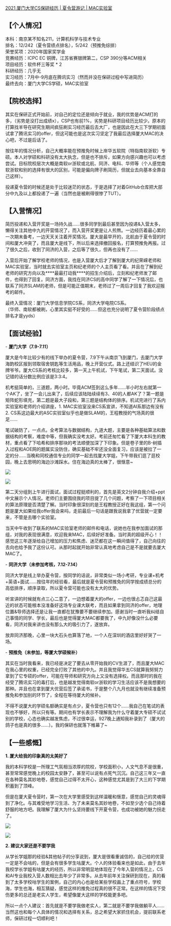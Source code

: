 [2021 厦门大学CS保研经历 | 夏令营游记 | MAC实验室](https://link.zhihu.com/?target=https%3A//dragonbra.github.io/2021-10-26-XMU-Summer-Camp/)

**【个人情况】**
----------

本科：南京某不知名211，计算机科学与技术专业  
排名：12/242（夏令营绩点排名），5/242（预推免综排）  
荣誉奖项：2020年国家奖学金  
竞赛经历：ICPC EC 铜牌，江苏省赛银牌第二，CSP 390分等ACM相关  
项目经历：软件杯三等奖 \* 2  
科研经历：几乎无  
实习经历：7月中-9月底在腾讯实习（然而并没在保研过程中写进简历）  
最终去向：厦门大学CS学硕，MAC实验室

**【院校选择】**
----------

其实在保研正式开始前，对自己的定位还是倾向于就业，我的优势是ACM打的多，（劣势是没打出成绩x），CSP也有前1%，劣势是科研项目经历比较少。原本的打算找羊导在研究生期间疯狂刷实习经历最后去大厂，也是因此在大三下学期初面试拿了腾讯实习的offer，但这可能也是这次实习坚定了我最后选择厦大MAC的决心吧，不过是后话了。

按往年的情况分析，自己大概率能在预推免时候上岸华五软院（特指南软浙软）专硕。本人对学硕和科研没有太大执念，但是也不排斥，如果方向感兴趣也可以考虑尝试。目标院校层次大概是南软or浙软或北航、同济、电科、华师等（个人感觉南软浙软和别的选择有很大的区别，可能是偏向牌子刷简历，但就业去向基本全靠自己这样）。

投递夏令营的时候还是处于比较迷茫的状态，于是选择了对着GitHub仓库把大部分中九及以上都投递了一遍（当然也是被刷得很惨了TUT）。

**【入营情况】**
----------

简历投递和入营开奖是一场持久战……很多同学到最后甚至因为投递&入营太多，懒得关注其他中九的开营情况了，而入营开奖更是让人煎熬。一边经历着最心累的一次期末备考，一边天天关注着开奖情况。厦大是最早开的，北航由于夏令营的时间和厦大冲突了，而且厦大是线下，所以后来选择撤回报名，打算预推免再报。过了很久之后，收到了同济的入营，之后等了很久，但再也没有了……

入营后开始了解学校老师的情况，也是入营厦大后才了解到厦大的纪荣嵘老师和MAC实验室，当时就去实验室主页和纪老师的个人主页看了看。并且在了解到纪老师的研究方向以及**\*\*最最打动我\*\***的招生介绍后，立刻和纪老师发了邮件，也得到了回复。同济方面，我找在同济CS的高中同学了解了一下情况后，也联系了同济SLAM的老师，但是可能正值期末，老师过了一周后才回复了我欢迎报考的邮件。

最终入营情况：厦门大学信息学院CS系，同济大学电院CS系。  
（华师、南软都被刷，心里其实挺不好受的……但这也充分说明了夏令营阶段绩点排名才是yyds）

**【面试经验】**
----------

\- **厦门大学（7.9-7.11）**

厦大是今年比较少有的线下举办的夏令营，7.9下午从南京飞到厦门，去厦门大学海韵校区报到领取宿舍钥匙等生活用品，晚上开营仪式。路上还结识了HEU的金牌爷爷。厦大CS系的考核比较多，第一天上午机试，下午笔试，第二天面试。没记错的话分数比例应该是3:3:4。

机考挺简单的，三道题，两小时。毕竟ACM签到这么多年……半小时左右就第一个AK了，坐了一会儿出来了，后续应该陆陆续续有3、40的人都AK了？第一题是矩阵蛇形填充，第二题是最大子段和，第三题是结构体的排序。机试完进行了系内实验室和老师的介绍讲座，1. MAC实验室没来CS系宣讲，不知道AI系那边有没有 2. CS系这边最大的ASC实验室似乎也是做SLAM的，王程教授的气场真的很足……

笔试破防了，一点点。全考算法与数据结构，九道大题，主要是各种基础算法和数据结构的考察，难度中等，但我确实没考太好。考前还匆忙看了下厦大本科生的教材，重点看了下哈希和排序那块的考法顺便加深了下印象。但是卷子里的B-树插入过程和AOE网的题属实没防住，确实基础不牢还没全面复习，应该是被拉了一定的分……当晚和同校通信专业的同学一起去找厦大学姐，下午带我们逛了逛校园，晚上去思明的海边沙滩踩水。住在海边真的太棒了，很惬意~

![](https://pic2.zhimg.com/v2-43786af8f4079bef552d9ee15dc876b1_b.jpg)

![](https://pic3.zhimg.com/v2-3461dfa157f9c48e38cb57e2624d888a_b.jpg)

第二天分组到上午进行面试，面试过程挺顺利的，首先是英文2分钟自我介绍+ppt中文展示个人情况。老师们主要围绕我的项目提了几个问题，考察了一下项目相关的算法原理是否清楚了解。当时印象很深刻的是王程教授正好在我这组，第一个问题是厦大如果给我offer我会来吗，走前最后一句话是跟我说我拿了优营就一定要来，不管是去哪个实验室。

当天中午收到了联系的MAC实验室老师的邮件和电话，说她也在我参加面试的那组，对我的表现很满意，欢迎我来MAC，后续好好准备。当时真的超级开心！！感觉这三年逐渐给自己增加的压力和焦虑、迷茫都在这一瞬间值得了，自己向往的去向也给予我了这份认可。从那时起就开始非常认真地考虑自己是不是就要去厦大MAC了。

\- **同济大学（未参加考核，7.12-7.14）**

同济大学是线上举办夏令营，按同学的话说，非常类似一场小考研，专业课+机考+英语+面试……按往年的经验看，最后就是夏令营和预推免的同学按成绩总分的高低排序，顺序录取，所以夏令营可能也没有太大的优势。

听宣讲的时候就有点三心二意了，一边想着厦大的offer，一边也很忐忑自己这最近的状态可能根本没准备好这场专业课大联考，而且如果拿到同济的offer，地理位置&导师选择还是让我一直都在犹豫要不要继续参加。感谢当时一直听我纠结自己事情的同学、学长，最后也是觉得厦大MAC都要我了，中九好像没什么必要看，同济对我来讲也没有那么大的吸引力了，遂放弃。

放弃同济那晚，心里一块大石头也算落了地，一个人在深圳的酒店里好好哭了一场。

\- **预推免（未参加，等厦大学硕候补）**

其实在当时我看来，我已经是决定了要去从零开始我的CV生涯了，而且厦大MAC在我心里的权重，已经完全打败了其他的中九。并且我觉得华五CS就算我努努力拿到了它专硕的offer，可能在导师和研究方向上又没有选择权。而且那时的我在经受了腾讯实习的毒打后，也是越发觉得南软or浙软的学习生活应该不是我想要的那种。并且也在拿到厦大优营后签了承诺书，于是整个八九月也就没有继续准备预推免和参加别的环节了，全程在等待厦大的候补。

不得不说厦大的学硕名额确实是有点少，夏令营也只有12个……我自己在笔试的表现也不够好，所以只有等。期间也有学长表示不理解我为什么守着厦大专硕不试试别的学校，心态也确实越发焦虑，不过很幸运，927晚上通知我补录到了（厦大的鸽子也是真的很多……）。我的保研也就落下帷幕了~

**【一些感慨】**
----------

**1\. 厦大给我的印象真的太美好了**

我的本科学校是一所理工气氛相当浓厚的院校，学校面积小，人文气息不是很重，甚至常常感觉晚上的校园太安静了，甚至可以说有点死气沉沉。自己这三年又一直在各种莫名其妙地卷，感觉自己过得不太开心，这种感觉尤其是到了大三的下学期积蓄到了顶峰。

但是在厦大夏令营时，第一次在大学里感受到这样温暖和惬意，感觉自己的灵魂得到了净化。与其难受地学习生活、为了未来莫名其妙地卷，不如至少选个自己待着舒服的地方吧。我理解了厦大为什么坚持要线下开夏令营，也成功被她的魅力拐走了。

![](https://pic3.zhimg.com/v2-dc2936e9c4389e3116eb5930bc46d072_b.jpg)

![](https://pic4.zhimg.com/v2-97192b7fde29ccb1b93283bdc6da58ff_b.jpg)

**2\. 建议大家还是不要学我**

从学长学姐那的经验&其他帖子的分享说到，厦大是很看重诚信的，自己给的优营一定是不会咕的，但是会有很多学生咕厦大。个人的体验看来也是如此，由于去年我校学长学姐有咕厦大的经历，所以非常明显地体现在了今年入营的情况上，CS和AI专业我校入营人数相比去年少了非常多。从去年前年关注保研到现在，真的看到了太多学校咕学生的案例，自己的内心也是给某些学校画上了重点符号，学校海，学生也海，相互猜疑，感觉这样的推免过程真的很不正常。在这样的情况下受伤更多的总还是老实人学生，希望像厦大这样的学校能更多吧。

所以一点个人建议：首先就是不要学我做老实人，第二就是不要学我做躺平人……当然这也和每个人具体的情况和选择有关系，总之希望大家抓住机会，提前联系老师，保研过程一切顺利吧！